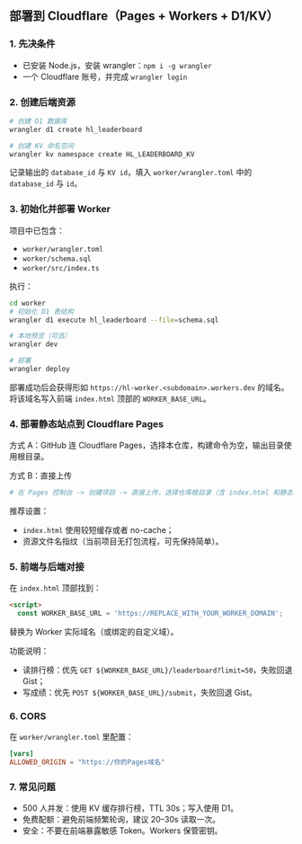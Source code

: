 ## 部署到 Cloudflare（Pages + Workers + D1/KV）

### 1. 先决条件
- 已安装 Node.js，安装 wrangler：`npm i -g wrangler`
- 一个 Cloudflare 账号，并完成 `wrangler login`

### 2. 创建后端资源
```bash
# 创建 D1 数据库
wrangler d1 create hl_leaderboard

# 创建 KV 命名空间
wrangler kv namespace create HL_LEADERBOARD_KV
```

记录输出的 `database_id` 与 `KV id`，填入 `worker/wrangler.toml` 中的 `database_id` 与 `id`。

### 3. 初始化并部署 Worker
项目中已包含：
- `worker/wrangler.toml`
- `worker/schema.sql`
- `worker/src/index.ts`

执行：
```bash
cd worker
# 初始化 D1 表结构
wrangler d1 execute hl_leaderboard --file=schema.sql

# 本地预览（可选）
wrangler dev

# 部署
wrangler deploy
```
部署成功后会获得形如 `https://hl-worker.<subdomain>.workers.dev` 的域名。将该域名写入前端 `index.html` 顶部的 `WORKER_BASE_URL`。

### 4. 部署静态站点到 Cloudflare Pages
方式 A：GitHub 连 Cloudflare Pages，选择本仓库，构建命令为空，输出目录使用根目录。

方式 B：直接上传
```bash
# 在 Pages 控制台 -> 创建项目 -> 直接上传，选择仓库根目录（含 index.html 和静态资源）
```

推荐设置：
- `index.html` 使用较短缓存或者 no-cache；
- 资源文件名指纹（当前项目无打包流程，可先保持简单）。

### 5. 前端与后端对接
在 `index.html` 顶部找到：
```html
<script>
  const WORKER_BASE_URL = 'https://REPLACE_WITH_YOUR_WORKER_DOMAIN';
```
替换为 Worker 实际域名（或绑定的自定义域）。

功能说明：
- 读排行榜：优先 `GET ${WORKER_BASE_URL}/leaderboard?limit=50`，失败回退 Gist；
- 写成绩：优先 `POST ${WORKER_BASE_URL}/submit`，失败回退 Gist。

### 6. CORS
在 `worker/wrangler.toml` 里配置：
```toml
[vars]
ALLOWED_ORIGIN = "https://你的Pages域名"
```

### 7. 常见问题
- 500 人并发：使用 KV 缓存排行榜，TTL 30s；写入使用 D1。
- 免费配额：避免前端频繁轮询，建议 20–30s 读取一次。
- 安全：不要在前端暴露敏感 Token。Workers 保管密钥。


